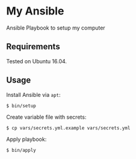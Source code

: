 # My Ansible

Ansible Playbook to setup my computer

## Requirements

Tested on Ubuntu 16.04.

## Usage

Install Ansible via `apt`:

    $ bin/setup

Create variable file with secrets:

    $ cp vars/secrets.yml.example vars/secrets.yml

Apply playbook:

    $ bin/apply
